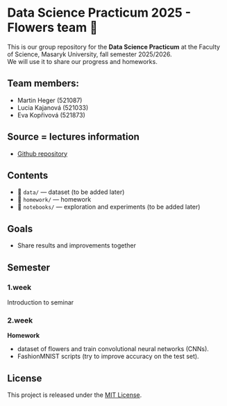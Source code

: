 # Data Science Practicum 2025 - Flowers team 🌸

This is our group repository for the **Data Science Practicum** at the Faculty of Science, Masaryk University, fall semester 2025/2026.  
We will use it to share our progress and homeworks. 

## Team members:
- Martin Heger (521087)
- Lucia Kajanová (521033)
- Eva Kopřivová (521873)

## Source = lectures information
- [Github repository](https://github.com/simecek/dspracticum2025/tree/main)

## Contents
- 📂 `data/` — dataset (to be added later)  
- 📂 `homework/` — homework 
- 📂 `notebooks/` — exploration and experiments (to be added later)  

## Goals
- Share results and improvements together  

## Semester

### 1.week
Introduction to seminar

### 2.week
**Homework**
- dataset of flowers and train convolutional neural networks (CNNs).
- FashionMNIST scripts (try to improve accuracy on the test set).  

## License
This project is released under the [MIT License](LICENSE).
